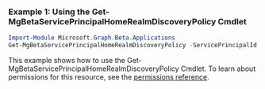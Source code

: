 ### Example 1: Using the Get-MgBetaServicePrincipalHomeRealmDiscoveryPolicy Cmdlet
```powershell
Import-Module Microsoft.Graph.Beta.Applications
Get-MgBetaServicePrincipalHomeRealmDiscoveryPolicy -ServicePrincipalId $servicePrincipalId
```
This example shows how to use the Get-MgBetaServicePrincipalHomeRealmDiscoveryPolicy Cmdlet.
To learn about permissions for this resource, see the [permissions reference](/graph/permissions-reference).

